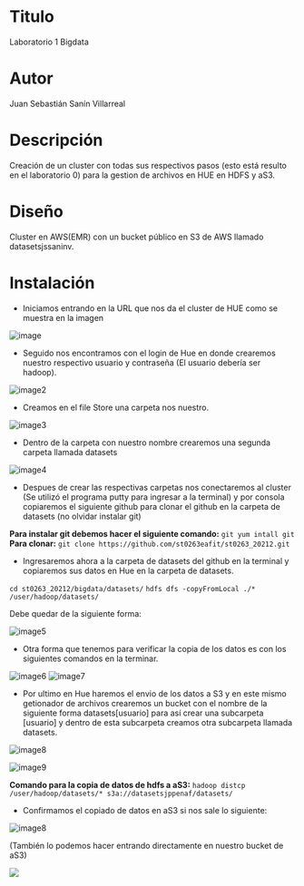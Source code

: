 # Titulo

Laboratorio 1 Bigdata

# Autor

Juan Sebastián Sanín Villarreal

# Descripción

Creación de un cluster con todas sus respectivos pasos (esto está resulto en el laboratorio 0) para la gestion de archivos en HUE en HDFS y aS3.

# Diseño

Cluster en AWS(EMR) con un bucket público en S3 de AWS llamado datasetsjssaninv.

# Instalación

* Iniciamos entrando en la URL que nos da el cluster de HUE como se muestra en la imagen 

![image](https://i.ibb.co/87T3W14/Inicial.png)

* Seguido nos encontramos con el login de Hue en donde crearemos nuestro respectivo usuario y contraseña (El usuario debería ser hadoop).

![image2](https://discuss.cloudxlab.com/uploads/default/original/2X/f/fefa1785d3eb4ff8584ee3cb09a040e3d18b7099.png)

* Creamos en el file Store una carpeta nos nuestro.

![image3](https://i.ibb.co/N1Qt3S5/1.png)

* Dentro de la carpeta con nuestro nombre crearemos una segunda carpeta llamada datasets
 
![image4](https://i.ibb.co/SmDkctL/2.png)

* Despues de crear las respectivas carpetas nos conectaremos al cluster (Se utilizó el programa putty para ingresar a la terminal) y por consola copiaremos el siguiente github para clonar el github en la carpeta de datasets (no olvidar instalar git)

**Para instalar git debemos hacer el siguiente comando:** `git yum intall git`
**Para clonar:** `git clone https://github.com/st0263eafit/st0263_20212.git`

* Ingresaremos ahora a la carpeta de datasets del github en la terminal y copiaremos sus datos en Hue en la carpeta de datasets.

`cd st0263_20212/bigdata/datasets/`
`hdfs dfs -copyFromLocal ./* /user/hadoop/datasets/`

Debe quedar de la siguiente forma:

![image5](https://i.ibb.co/VvLtYQ4/3.png)

* Otra forma que tenemos para verificar la copia de los datos es con los siguientes comandos en la terminar.

![image6](https://i.ibb.co/DQGSmdy/4.png)
![image7](https://i.ibb.co/hyxXB6k/5.png)

* Por ultimo en Hue haremos el envio de los datos a S3 y en este mismo getionador de archivos crearemos un bucket con el nombre de la siguiente forma datasets[usuario] para así crear una subcarpeta [usuario] y dentro de esta subcarpeta creamos otra subcarpeta llamada datasets.

![image8](https://i.ibb.co/ZGbXnKr/7.png)

![image9](https://i.ibb.co/7gRGSxQ/8.png)

**Comando para la copia de datos de hdfs a aS3:** `hadoop distcp /user/hadoop/datasets/* s3a://datasetsjppenaf/datasets/`

* Confirmamos el copiado de datos en aS3 si nos sale lo siguiente:

![image8](https://i.ibb.co/N3cnMmx/6.png)

(También lo podemos hacer entrando directamente en nuestro bucket de aS3)

![](https://i.ibb.co/bmFFJQ9/ultima.png)
